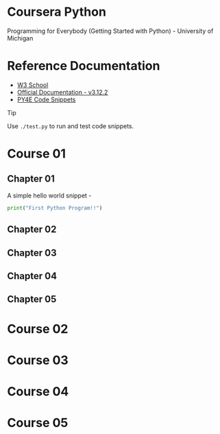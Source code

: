# Coursera Python

Programming for Everybody (Getting Started with Python) - University of Michigan

# Reference Documentation

- [W3 School](https://www.w3schools.com/python/default.asp)
- [Official Documentation - v3.12.2](https://docs.python.org/3/index.html)
- [PY4E Code Snippets](https://www.py4e.com/code3/)

> [!TIP]
> Use `./test.py` to run and test code snippets.

# Course 01

## Chapter 01

A simple hello world snippet -

```python
print("First Python Program!!")
```

## Chapter 02

## Chapter 03

## Chapter 04

## Chapter 05

# Course 02

# Course 03

# Course 04

# Course 05
